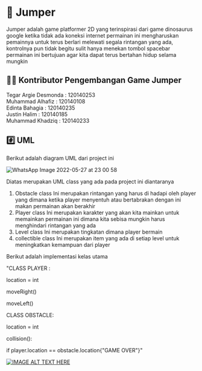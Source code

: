 # :runner: Jumper 
Jumper adalah game platformer 2D yang terinspirasi dari game dinosaurus google ketika tidak ada koneksi internet
permainan ini mengharuskan pemainnya untuk terus berlari melewati segala rintangan yang ada, kontrolnya pun tidak begitu sulit hanya menekan tombol spacebar
permainan ini bertujuan agar kita dapat terus bertahan hidup selama mungkin 

## :technologist: Kontributor Pengembangan Game Jumper
Tegar Argie Desmonda : 120140253 <br />
Muhammad Alhafiz     : 120140108 <br />
Edinta Bahagia       : 120140235 <br />
Justin Halim         : 120140185 <br />
Muhammad Khadziq     : 120140233 <br />

## #️⃣ UML
Berikut adalah diagram UML dari project ini

![WhatsApp Image 2022-05-27 at 23 00 58](https://user-images.githubusercontent.com/52586252/170737052-4e3a2e06-5135-41f2-91c5-b1da3d5780ca.jpeg)

Diatas merupakan UML class yang ada pada project ini diantaranya
1. Obstacle class
    Ini merupakan rintangan yang harus di hadapi oleh player yang dimana ketika player menyentuh atau bertabrakan dengan ini makan permainan akan berakhir 
2. Player class
    Ini merupakan karakter yang akan kita mainkan untuk memainkan permainan ini dimana kita sebisa mungkin harus menghindari rintangan yang ada
3. Level class
    Ini merupakan tingkatan dimana player bermain
4. collectible class
    Ini merupakan item yang ada di setiap level untuk meningkatkan kemampuan dari player

Berikut adalah implementasi kelas utama

"CLASS PLAYER :

location = int

moveRight()

moveLeft()

CLASS OBSTACLE:

location = int

collision():

if player.location == obstacle.location{"GAME OVER"}"


[![IMAGE ALT TEXT HERE](https://img.youtube.com/vi/x2EpBzmdLuQ/0.jpg)](https://www.youtube.com/watch?v=x2EpBzmdLuQ)
